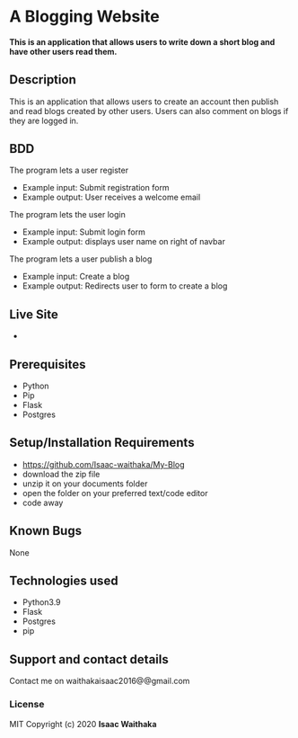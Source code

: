 # A Blogging Website


#### This is an application that allows users to write down a short blog and have other users read them.


## Description
This is an application that allows users to create an account then publish and read blogs created by other users. Users can also comment on blogs if they are logged in.
## BDD
The program lets a user register
* Example input: Submit registration form
* Example output: User receives a welcome email

The program lets the user login
* Example input: Submit login form
* Example output: displays user name on right of navbar

The program lets a user publish a blog
* Example input: Create a blog
* Example output: Redirects user to form to create a blog

## Live Site

* 

## Prerequisites
* Python
* Pip
* Flask
* Postgres

## Setup/Installation Requirements
* https://github.com/Isaac-waithaka/My-Blog
* download the zip file
* unzip it on your documents folder
* open the folder on your preferred text/code editor
* code away
## Known Bugs
None
## Technologies used
* Python3.9
* Flask
* Postgres
* pip
## Support and contact details
Contact me on waithakaisaac2016@@gmail.com
### License
MIT
Copyright (c) 2020 **Isaac Waithaka**
  